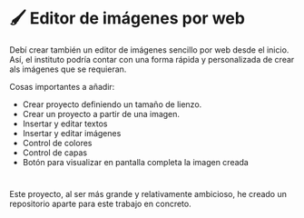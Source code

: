 # 🖌️ Editor de imágenes por web

Debí crear también un editor de imágenes sencillo por web desde el inicio. Así, el instituto podría contar con una forma rápida y personalizada de crear als imágenes que se requieran.

Cosas importantes a añadir:
<ul>
  <li>Crear proyecto definiendo un tamaño de lienzo.</li>
  <li>Crear un proyecto a partir de una imagen.</li>
  <li>Insertar y editar textos</li>
  <li>Insertar y editar imágenes</li>
  <li>Control de colores</li>
  <li>Control de capas</li>
  <li>Botón para visualizar en pantalla completa la imagen creada</li>
</ul>

#

Este proyecto, al ser más grande y relativamente ambicioso, he creado un repositorio aparte para este trabajo en concreto.
